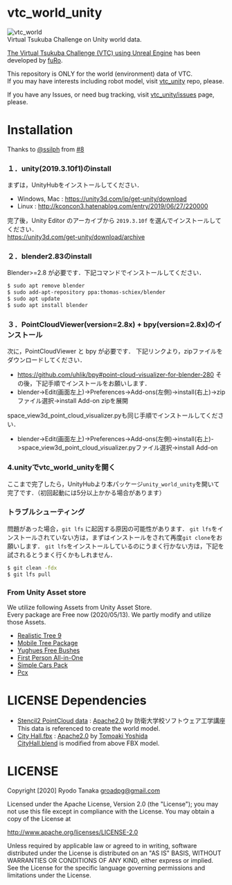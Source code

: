# vtc_world_unity
![vtc_world](.image/vtc_world.png)  
Virtual Tsukuba Challenge on Unity world data.  

[The Virtual Tsukuba Challenge (VTC) using Unreal Engine](https://github.com/furo-org/VTC) has been developed by [fuRo](https://www.furo.org/).

This repository is ONLY for the world (environment) data of VTC.  
If you may have interests including robot model, visit [vtc_unity](https://github.com/Field-Robotics-Japan/vtc_unity) repo, please.

If you have any Issues, or need bug tracking, visit [vtc_unity/issues](https://github.com/Field-Robotics-Japan/vtc_unity/issues) page, please.

# Installation
Thanks to [@ssilph](https://github.com/ssilph) from [#8](https://github.com/Field-Robotics-Japan/vtc_world_unity/issues/8)
### １．unity(2019.3.10f1)のinstall
まずは，UnityHubをインストールしてください．
- Windows, Mac : https://unity3d.com/jp/get-unity/download
- Linux : http://kconcon3.hatenablog.com/entry/2019/06/27/220000

完了後，Unity Editor のアーカイブから `2019.3.10f` を選んでインストールしてください．  
https://unity3d.com/get-unity/download/archive

### ２．blender2.83のinstall
Blender>=2.8 が必要です．下記コマンドでインストールしてください．
```bash
$ sudo apt remove blender
$ sudo add-apt-repository ppa:thomas-schiex/blender
$ sudo apt update
$ sudo apt install blender
```
### ３．PointCloudViewer(version=2.8x) + bpy(version=2.8x)のインストール
次に，PointCloudViewer と bpy が必要です．
下記リンクより，zipファイルをダウンロードしてください．
- https://github.com/uhlik/bpy#point-cloud-visualizer-for-blender-280
その後，下記手順でインストールをお願いします．
- blender->Edit(画面左上)->Preferences->Add-ons(左側)->install(右上)->zipファイル選択->install Add-on
zipを展開

space_view3d_point_cloud_visualizer.pyも同じ手順でインストールしてください．
- blender->Edit(画面左上)->Preferences->Add-ons(左側)->install(右上)->space_view3d_point_cloud_visualizer.pyファイル選択->install Add-on

### 4.unityでvtc_world_unityを開く
ここまで完了したら，UnityHubより本パッケージ`unity_world_unity`を開いて完了です．（初回起動には5分以上かかる場合があります）

### トラブルシューティング
問題があった場合，`git lfs` に起因する原因の可能性があります．
`git lfs`をインストールされていない方は，まずはインストールをされて再度`git clone`をお願いします．
`git lfs`をインストールしているのにうまく行かない方は，下記を試されるとうまく行くかもしれません．
```bash
$ git clean -fdx
$ git lfs pull
```

### From Unity Asset store
We utilize following Assets from Unity Asset Store.  
Every package are Free now (2020/05/13).
We partly modify and utilize those Assets.
- [Realistic Tree 9](https://assetstore.unity.com/packages/3d/vegetation/trees/realistic-tree-9-rainbow-tree-54622)
- [Mobile Tree Package](https://assetstore.unity.com/packages/3d/vegetation/trees/mobile-tree-package-18866)
- [Yughues Free Bushes](https://assetstore.unity.com/packages/3d/vegetation/plants/yughues-free-bushes-13168)
- [First Person All-in-One](https://assetstore.unity.com/packages/tools/input-management/first-person-all-in-one-135316)
- [Simple Cars Pack](https://assetstore.unity.com/packages/3d/vehicles/land/simple-cars-pack-97669)
- [Pcx](https://github.com/keijiro/Pcx)

# LICENSE Dependencies
- [Stencil2 PointCloud data](./Assets/vtc_world_unity/Blender/Environment/Resources/reduced_tc.ply) : [Apache2.0](http://www.apache.org/licenses/LICENSE-2.0
) by 防衛大学校ソフトウェア工学講座  
  This data is referenced to create the world model.
- [City Hall.fbx](https://github.com/furo-org/VTC/blob/TC2019/Assets/City%20Hall.fbx) : [Apache2.0](http://www.apache.org/licenses/LICENSE-2.0
) by [Tomoaki Yoshida](https://github.com/furo-org/VTC)  
  [CityHall.blend](./Assets/vtc_world_unity/Blender/Environment/CityHall/CityHall.blend) is modified from above FBX model.

# LICENSE
Copyright [2020] Ryodo Tanaka groadpg@gmail.com

Licensed under the Apache License, Version 2.0 (the "License"); you may not use this file except in compliance with the License. You may obtain a copy of the License at

http://www.apache.org/licenses/LICENSE-2.0

Unless required by applicable law or agreed to in writing, software distributed under the License is distributed on an "AS IS" BASIS, WITHOUT WARRANTIES OR CONDITIONS OF ANY KIND, either express or implied. See the License for the specific language governing permissions and limitations under the License.
